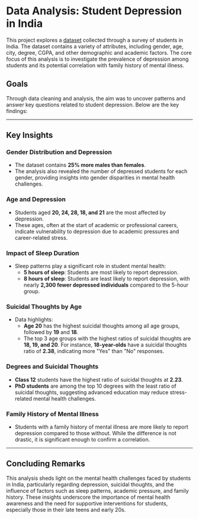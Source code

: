 # Data Analysis: Student Depression in India

This project explores a [dataset](https://www.kaggle.com/datasets/hopesb/student-depression-dataset) collected through a survey of students in India. The dataset contains a variety of attributes, including gender, age, city, degree, CGPA, and other demographic and academic factors. The core focus of this analysis is to investigate the prevalence of depression among students and its potential correlation with family history of mental illness.

## Goals
Through data cleaning and analysis, the aim was to uncover patterns and answer key questions related to student depression. Below are the key findings:

---

## Key Insights

### Gender Distribution and Depression
- The dataset contains **25% more males than females**.
- The analysis also revealed the number of depressed students for each gender, providing insights into gender disparities in mental health challenges.

### Age and Depression
- Students aged **20, 24, 28, 18, and 21** are the most affected by depression.
- These ages, often at the start of academic or professional careers, indicate vulnerability to depression due to academic pressures and career-related stress.

### Impact of Sleep Duration
- Sleep patterns play a significant role in student mental health:
  - **5 hours of sleep**: Students are most likely to report depression.
  - **8 hours of sleep**: Students are least likely to report depression, with nearly **2,300 fewer depressed individuals** compared to the 5-hour group.

### Suicidal Thoughts by Age
- Data highlights:
  - **Age 20** has the highest suicidal thoughts among all age groups, followed by **19** and **18**.
  - The top 3 age groups with the highest ratios of suicidal thoughts are **18, 19, and 20**. For instance, **18-year-olds** have a suicidal thoughts ratio of **2.38**, indicating more "Yes" than "No" responses.

### Degrees and Suicidal Thoughts
- **Class 12** students have the highest ratio of suicidal thoughts at **2.23**.
- **PhD students** are among the top 10 degrees with the least ratio of suicidal thoughts, suggesting advanced education may reduce stress-related mental health challenges.

### Family History of Mental Illness
- Students with a family history of mental illness are more likely to report depression compared to those without. While the difference is not drastic, it is significant enough to confirm a correlation.

---

## Concluding Remarks

This analysis sheds light on the mental health challenges faced by students in India, particularly regarding depression, suicidal thoughts, and the influence of factors such as sleep patterns, academic pressure, and family history. These insights underscore the importance of mental health awareness and the need for supportive interventions for students, especially those in their late teens and early 20s.
